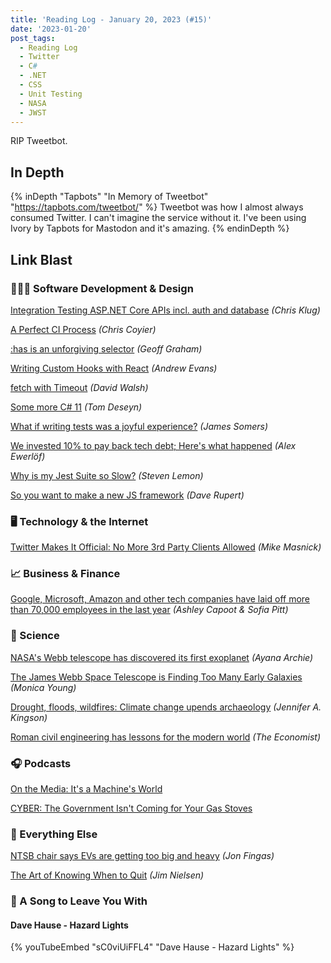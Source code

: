 ```yaml
---
title: 'Reading Log - January 20, 2023 (#15)'
date: '2023-01-20'
post_tags:
  - Reading Log
  - Twitter
  - C#
  - .NET
  - CSS
  - Unit Testing
  - NASA
  - JWST
---
```


RIP Tweetbot.
<!-- excerpt -->

## In Depth

{% inDepth "Tapbots" "In Memory of Tweetbot" "https://tapbots.com/tweetbot/" %}
    Tweetbot was how I almost always consumed Twitter. I can't imagine the service without it. I've been using Ivory by Tapbots for Mastodon and it's amazing.
{% endinDepth %}

## Link Blast

### 👨🏼‍💻 Software Development & Design

[Integration Testing ASP.NET Core APIs incl. auth and database](https://www.fearofoblivion.com/asp-net-core-integration-testing) *(Chris Klug)*

[A Perfect CI Process](https://chriscoyier.net/2023/01/12/a-perfect-ci-process/) *(Chris Coyier)*

[:has is an unforgiving selector](https://css-tricks.com/has-is-an-unforgiving-selector/) *(Geoff Graham)*

[Writing Custom Hooks with React](https://rhythmandbinary.com/post/2023-01-10-writing-custom-hooks-with-react) *(Andrew Evans)*

[fetch with Timeout](https://davidwalsh.name/fetch-with-timeout) *(David Walsh)*

[Some more C# 11](https://developers.redhat.com/articles/2023/01/11/5-new-advanced-features-improving-c-11) *(Tom Deseyn)*

[What if writing tests was a joyful experience?](https://blog.janestreet.com/the-joy-of-expect-tests/) *(James Somers)*

[We invested 10% to pay back tech debt; Here's what happened](https://blog.alexewerlof.com/p/tech-debt-day) *(Alex Ewerlöf)*

[Why is my Jest Suite so Slow?](https://blog.bitsrc.io/why-is-my-jest-suite-so-slow-2a4859bb9ac0) *(Steven Lemon)*

[So you want to make a new JS framework](https://daverupert.com/2023/01/so-you-want-to-make-a-new-js-framework/) *(Dave Rupert)*

### 🖥 Technology & the Internet

[Twitter Makes It Official: No More 3rd Party Clients Allowed](https://www.techdirt.com/2023/01/20/twitter-makes-it-official-no-more-3rd-party-clients-allowed/) *(Mike Masnick)*

### 📈 Business & Finance

[Google, Microsoft, Amazon and other tech companies have laid off more than 70,000 employees in the last year](https://www.cnbc.com/2023/01/18/tech-layoffs-microsoft-amazon-meta-others-have-cut-more-than-60000.html) *(Ashley Capoot & Sofia Pitt)*

### 🔬 Science

[NASA's Webb telescope has discovered its first exoplanet](https://www.npr.org/2023/01/12/1148626359/nasa-webb-telescope-exoplanet) *(Ayana Archie)*

[The James Webb Space Telescope is Finding Too Many Early Galaxies](https://skyandtelescope.org/astronomy-news/the-james-webb-space-telescope-is-finding-too-many-early-galaxies/) *(Monica Young)*

[Drought, floods, wildfires: Climate change upends archaeology](https://www.axios.com/2023/01/09/archaeology-drought-floods-wildfires-climate-change) *(Jennifer A. Kingson)*

[Roman civil engineering has lessons for the modern world](https://www.economist.com/science-and-technology/2023/01/11/roman-civil-engineering-has-lessons-for-the-modern-world) *(The Economist)*

### 🎧 Podcasts

[On the Media: It's a Machine's World](https://www.wnycstudios.org/podcasts/otm/episodes/on-the-media-its-a-machines-world)

[CYBER: The Government Isn't Coming for Your Gas Stoves](https://www.vice.com/en/article/m7gyb8/cyber-the-government-isnt-coming-for-your-gas-stoves)

### 🎒 Everything Else

[NTSB chair says EVs are getting too big and heavy](https://www.engadget.com/ntsb-chair-says-evs-too-big-and-heavy-143100532.html) *(Jon Fingas)*

[The Art of Knowing When to Quit](https://blog.jim-nielsen.com/2023/art-of-knowing-when-to-quit/) *(Jim Nielsen)*

### 🎵 A Song to Leave You With

#### Dave Hause - Hazard Lights

{% youTubeEmbed "sC0viUiFFL4" "Dave Hause - Hazard Lights" %}
